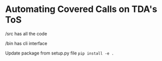 # Automating Covered Calls on TDA's ToS


/src has all the code

/bin has cli interface

Update package from setup.py file
`pip install -e .`